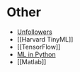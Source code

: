 # Other

- [Unfollowers](https://github.com/davidarroyo1234/InstagramUnfollowers)
- [[Harvard TinyML]]
- [[TensorFlow]]
- [ML in Python](https://scikit-learn.org/stable/)
- [[Matlab]]

